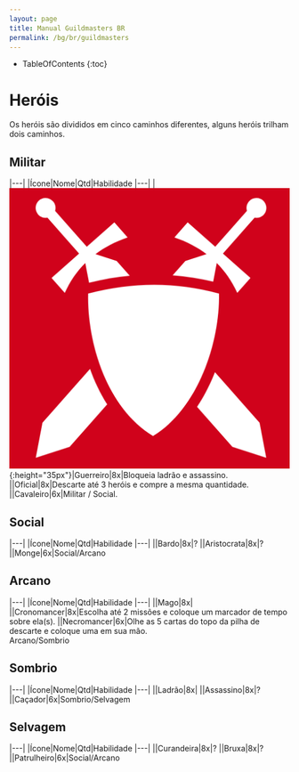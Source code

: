 ```yaml
---
layout: page
title: Manual Guildmasters BR
permalink: /bg/br/guildmasters
---
```

* TableOfContents
{:toc}

# Heróis #
Os heróis são divididos em cinco caminhos diferentes, alguns heróis trilham dois caminhos.

## Militar ##

|---|
|Ícone|Nome|Qtd|Habilidade
|---|
|![Guerreiro](/assets/img/bg/gm/icons/guerreiro.png){:height="35px"}|Guerreiro|8x|Bloqueia ladrão e assassino.
||Oficial|8x|Descarte até 3 heróis e compre a mesma quantidade.
||Cavaleiro|6x|Militar / Social.

## Social ##

|---|
|Ícone|Nome|Qtd|Habilidade
|---|
||Bardo|8x|?
||Aristocrata|8x|?
||Monge|6x|Social/Arcano

## Arcano ##

|---|
|Ícone|Nome|Qtd|Habilidade
|---|
||Mago|8x|
||Cronomancer|8x|Escolha até 2 missões e coloque um marcador de tempo sobre ela(s).
||Necromancer|6x|Olhe as 5 cartas do topo da pilha de descarte e coloque uma em sua mão.<br/>Arcano/Sombrio

## Sombrio ##

|---|
|Ícone|Nome|Qtd|Habilidade
|---|
||Ladrão|8x|
||Assassino|8x|?
||Caçador|6x|Sombrio/Selvagem

## Selvagem ##

|---|
|Ícone|Nome|Qtd|Habilidade
|---|
||Curandeira|8x|?
||Bruxa|8x|?
||Patrulheiro|6x|Social/Arcano

